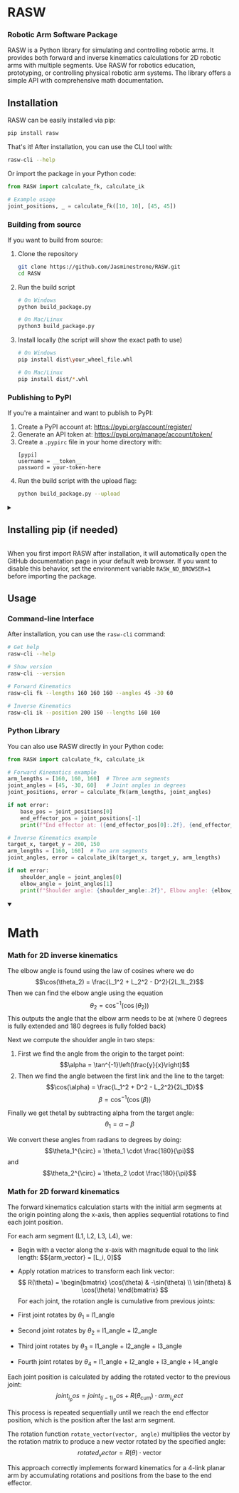 # RASW
### Robotic Arm Software Package

RASW is a Python library for simulating and controlling robotic arms. It provides both forward and inverse kinematics calculations for 2D robotic arms with multiple segments. Use RASW for robotics education, prototyping, or controlling physical robotic arm systems. The library offers a simple API with comprehensive math documentation.

## Installation

RASW can be easily installed via pip:

```bash
pip install rasw
```

That's it! After installation, you can use the CLI tool with:

```bash
rasw-cli --help
```

Or import the package in your Python code:

```python
from RASW import calculate_fk, calculate_ik

# Example usage
joint_positions, _ = calculate_fk([10, 10], [45, 45])
```

### Building from source

If you want to build from source:

1. Clone the repository
   ```bash
   git clone https://github.com/Jasminestrone/RASW.git
   cd RASW
   ```

2. Run the build script
   ```bash
   # On Windows
   python build_package.py
   
   # On Mac/Linux
   python3 build_package.py
   ```

3. Install locally (the script will show the exact path to use)
   ```bash
   # On Windows
   pip install dist\your_wheel_file.whl
   
   # On Mac/Linux
   pip install dist/*.whl
   ```

### Publishing to PyPI

If you're a maintainer and want to publish to PyPI:

1. Create a PyPI account at: https://pypi.org/account/register/
2. Generate an API token at: https://pypi.org/manage/account/token/
3. Create a `.pypirc` file in your home directory with:
   ```
   [pypi]
   username = __token__
   password = your-token-here
   ```
4. Run the build script with the upload flag:
   ```bash
   python build_package.py --upload
   ```

<details>
<summary><h2>Installing pip (if needed)</h2></summary>
<details>
<summary>Windows</summary>

```
py -m ensurepip --default-pip
```

</details>
<details>
<summary>Mac/Linux</summary>

```
python3 -m ensurepip --default-pip
```

</details>
</details>

When you first import RASW after installation, it will automatically open the GitHub documentation page in your default web browser. If you want to disable this behavior, set the environment variable `RASW_NO_BROWSER=1` before importing the package.

## Usage

### Command-line Interface

After installation, you can use the `rasw-cli` command:

```bash
# Get help
rasw-cli --help

# Show version
rasw-cli --version

# Forward Kinematics
rasw-cli fk --lengths 160 160 160 --angles 45 -30 60

# Inverse Kinematics 
rasw-cli ik --position 200 150 --lengths 160 160
```

### Python Library

You can also use RASW directly in your Python code:

```python
from RASW import calculate_fk, calculate_ik

# Forward Kinematics example
arm_lengths = [160, 160, 160]  # Three arm segments
joint_angles = [45, -30, 60]   # Joint angles in degrees
joint_positions, error = calculate_fk(arm_lengths, joint_angles)

if not error:
    base_pos = joint_positions[0]
    end_effector_pos = joint_positions[-1]
    print(f"End effector at: ({end_effector_pos[0]:.2f}, {end_effector_pos[1]:.2f})")

# Inverse Kinematics example
target_x, target_y = 200, 150
arm_lengths = [160, 160]  # Two arm segments
joint_angles, error = calculate_ik(target_x, target_y, arm_lengths)

if not error:
    shoulder_angle = joint_angles[0]
    elbow_angle = joint_angles[1]
    print(f"Shoulder angle: {shoulder_angle:.2f}°, Elbow angle: {elbow_angle:.2f}°")
```

<details open>
<summary><h1>Math</h1></summary>
<h3>Math for 2D inverse kinematics</h3>

The elbow angle is found using the law of cosines where we do
    $$\cos(\theta_2) = \frac{L_1^2 + L_2^2 - D^2}{2L_1L_2}$$
Then we can find the elbow angle using the equation
    $$\theta_2 = \cos^{-1}(\cos(\theta_2))$$
This outputs the angle that the elbow arm needs to be at (where 0 degrees is fully extended and 180 degrees is fully folded back)

Next we compute the shoulder angle in two steps:
1. First we find the angle from the origin to the target point:
   $$\alpha = \tan^{-1}\left(\frac{y}{x}\right)$$
2. Then we find the angle between the first link and the line to the target:
   $$\cos(\alpha) = \frac{L_1^2 + D^2 - L_2^2}{2L_1D}$$
   $$\beta = \cos^{-1}(\cos(\beta))$$

Finally we get theta1 by subtracting alpha from the target angle:
    $$\theta_1 = \alpha - \beta$$

We convert these angles from radians to degrees by doing:
    $$\theta_1^{\circ} = \theta_1 \cdot \frac{180}{\pi}$$ and $$\theta_2^{\circ} = \theta_2 \cdot \frac{180}{\pi}$$

<h3>Math for 2D forward kinematics</h3>

The forward kinematics calculation starts with the initial arm segments at the origin pointing along the x-axis, then applies sequential rotations to find each joint position.

For each arm segment (L1, L2, L3, L4), we:
- Begin with a vector along the x-axis with magnitude equal to the link length:
  $$\{arm_vector} = [L_i, 0]$$

- Apply rotation matrices to transform each link vector:
$$
R(\theta) = \begin{bmatrix}
\cos(\theta) & -\sin(\theta) \\
\sin(\theta) & \cos(\theta)
\end{bmatrix}
$$
For each joint, the rotation angle is cumulative from previous joints:
- First joint rotates by $\theta_1$ = l1_angle
- Second joint rotates by $\theta_2$ = l1_angle + l2_angle
- Third joint rotates by $\theta_3$ = l1_angle + l2_angle + l3_angle
- Fourth joint rotates by $\theta_4$ = l1_angle + l2_angle + l3_angle + l4_angle

Each joint position is calculated by adding the rotated vector to the previous joint:
  $${joint_i_pos} = {joint_(i-1)_pos} + R(\theta_{\text{cum}}) \cdot {arm_i_vect}$$

This process is repeated sequentially until we reach the end effector position, which is the position after the last arm segment.

The rotation function `rotate_vector(vector, angle)` multiplies the vector by the rotation matrix to produce a new vector rotated by the specified angle:
  $${rotated_vector} = R(\theta) \cdot \text{vector}$$

This approach correctly implements forward kinematics for a 4-link planar arm by accumulating rotations and positions from the base to the end effector.

</details>